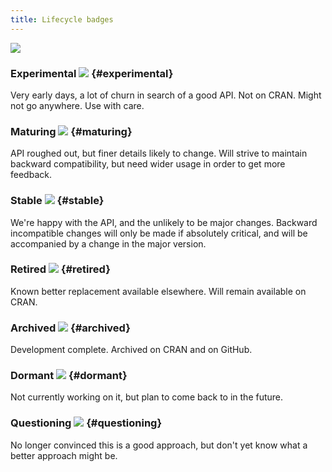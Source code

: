 ```yaml
---
title: Lifecycle badges
---
```


![](/images/lifecycle/lifecycle.png)

### Experimental ![](https://img.shields.io/badge/lifecycle-experimental-orange.svg) {#experimental}

Very early days, a lot of churn in search of a good API.  Not on CRAN. Might not go anywhere. Use with care.

### Maturing ![](https://img.shields.io/badge/lifecycle-maturing-blue.svg) {#maturing}

API roughed out, but finer details likely to change. Will strive to maintain backward compatibility, but need wider usage in order to get more feedback.

### Stable ![](https://img.shields.io/badge/lifecycle-stable-brightgreen.svg) {#stable}

We're happy with the API, and the unlikely to be major changes. Backward incompatible changes will only be made if absolutely critical, and will be accompanied by a change in the major version.

### Retired ![](https://img.shields.io/badge/lifecycle-retired-orange.svg) {#retired}

Known better replacement available elsewhere. Will remain  available on CRAN.

### Archived ![](https://img.shields.io/badge/lifecycle-archived-red.svg) {#archived}

Development complete. Archived on CRAN and on GitHub.

### Dormant ![](https://img.shields.io/badge/lifecycle-dormant-blue.svg) {#dormant}

Not currently working on it, but plan to come back to in the future.

### Questioning ![](https://img.shields.io/badge/lifecycle-questioning-blue.svg) {#questioning}

No longer convinced this is a good approach, but don't yet  know what a better approach might be.
